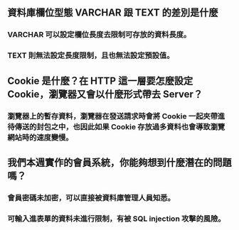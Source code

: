 ## 資料庫欄位型態  VARCHAR 跟 TEXT 的差別是什麼
### VARCHAR 可以設定欄位長度去限制可存放的資料長度。
### TEXT 則無法設定長度限制，且也無法設定預設值。

## Cookie 是什麼？在  HTTP 這一層要怎麼設定  Cookie，瀏覽器又會以什麼形式帶去 Server？
### 瀏覽器上的暫存資料，瀏覽器在發送請求時會將 Cookie 一起夾帶進待傳送的封包之中，也因此如果 Cookie 存放過多資料也會導致瀏覽網站時的速度變慢。

## 我們本週實作的會員系統，你能夠想到什麼潛在的問題嗎？
### 會員密碼未加密，可以直接被資料庫管理人員知悉。
### 可輸入進表單的資料未進行限制，有被 SQL injection 攻擊的風險。